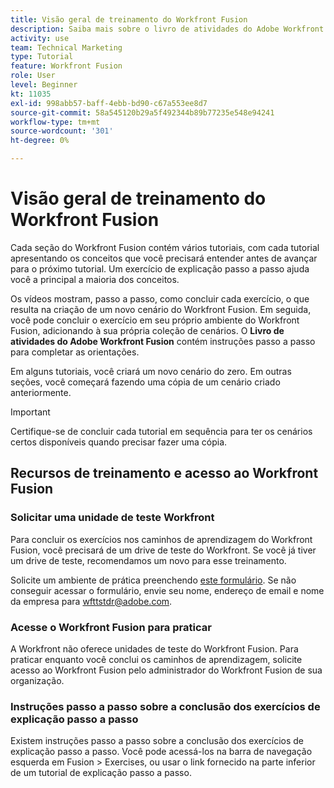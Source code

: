 ```yaml
---
title: Visão geral de treinamento do Workfront Fusion
description: Saiba mais sobre o livro de atividades do Adobe Workfront Fusion e como obter uma conta de unidade de teste do Workfront.
activity: use
team: Technical Marketing
type: Tutorial
feature: Workfront Fusion
role: User
level: Beginner
kt: 11035
exl-id: 998abb57-baff-4ebb-bd90-c67a553ee8d7
source-git-commit: 58a545120b29a5f492344b89b77235e548e94241
workflow-type: tm+mt
source-wordcount: '301'
ht-degree: 0%

---
```


# Visão geral de treinamento do Workfront Fusion

Cada seção do Workfront Fusion contém vários tutoriais, com cada tutorial apresentando os conceitos que você precisará entender antes de avançar para o próximo tutorial. Um exercício de explicação passo a passo ajuda você a principal a maioria dos conceitos.

Os vídeos mostram, passo a passo, como concluir cada exercício, o que resulta na criação de um novo cenário do Workfront Fusion. Em seguida, você pode concluir o exercício em seu próprio ambiente do Workfront Fusion, adicionando à sua própria coleção de cenários. O **Livro de atividades do Adobe Workfront Fusion** contém instruções passo a passo para completar as orientações.

Em alguns tutoriais, você criará um novo cenário do zero. Em outras seções, você começará fazendo uma cópia de um cenário criado anteriormente.

>[!IMPORTANT]
>
>Certifique-se de concluir cada tutorial em sequência para ter os cenários certos disponíveis quando precisar fazer uma cópia.

## Recursos de treinamento e acesso ao Workfront Fusion

### Solicitar uma unidade de teste Workfront

Para concluir os exercícios nos caminhos de aprendizagem do Workfront Fusion, você precisará de um drive de teste do Workfront. Se você já tiver um drive de teste, recomendamos um novo para esse treinamento.

Solicite um ambiente de prática preenchendo [este formulário](https://forms.office.com/r/f1J8HRGrNY). Se não conseguir acessar o formulário, envie seu nome, endereço de email e nome da empresa para wfttstdr@adobe.com.

### Acesse o Workfront Fusion para praticar

A Workfront não oferece unidades de teste do Workfront Fusion. Para praticar enquanto você conclui os caminhos de aprendizagem, solicite acesso ao Workfront Fusion pelo administrador do Workfront Fusion de sua organização.

### Instruções passo a passo sobre a conclusão dos exercícios de explicação passo a passo

Existem instruções passo a passo sobre a conclusão dos exercícios de explicação passo a passo. Você pode acessá-los na barra de navegação esquerda em Fusion > Exercises, ou usar o link fornecido na parte inferior de um tutorial de explicação passo a passo.


